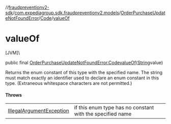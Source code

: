 //[fraudpreventionv2-sdk](../../../../index.md)/[com.expediagroup.sdk.fraudpreventionv2.models](../../index.md)/[OrderPurchaseUpdateNotFoundError](../index.md)/[Code](index.md)/[valueOf](value-of.md)

# valueOf

[JVM]\

public final [OrderPurchaseUpdateNotFoundError.Code](index.md)[valueOf](value-of.md)([String](https://docs.oracle.com/javase/8/docs/api/java/lang/String.html)value)

Returns the enum constant of this type with the specified name. The string must match exactly an identifier used to declare an enum constant in this type. (Extraneous whitespace characters are not permitted.)

#### Throws

| | |
|---|---|
| [IllegalArgumentException](https://kotlinlang.org/api/latest/jvm/stdlib/kotlin/-illegal-argument-exception/index.html) | if this enum type has no constant with the specified name |
